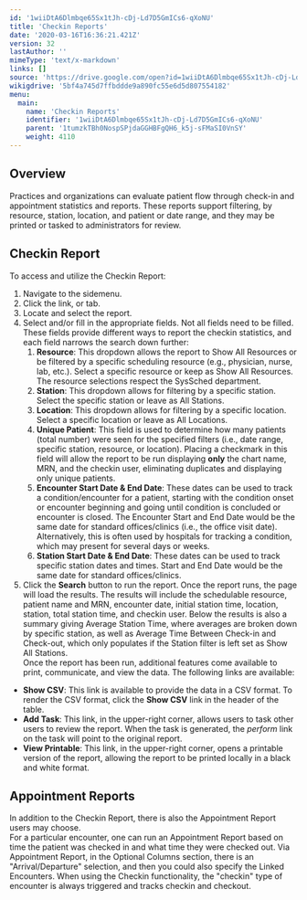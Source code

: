 ```yaml
---
id: '1wiiDtA6Dlmbqe65Sx1tJh-cDj-Ld7D5GmICs6-qXoNU'
title: 'Checkin Reports'
date: '2020-03-16T16:36:21.421Z'
version: 32
lastAuthor: ''
mimeType: 'text/x-markdown'
links: []
source: 'https://drive.google.com/open?id=1wiiDtA6Dlmbqe65Sx1tJh-cDj-Ld7D5GmICs6-qXoNU'
wikigdrive: '5bf4a745d7ffbddde9a890fc55e6d5d807554182'
menu:
  main:
    name: 'Checkin Reports'
    identifier: '1wiiDtA6Dlmbqe65Sx1tJh-cDj-Ld7D5GmICs6-qXoNU'
    parent: '1tumzkTBh0NospSPjdaGGHBFgQH6_k5j-sFMaSI0VnSY'
    weight: 4110
---
```

## Overview  
  
Practices and organizations can evaluate patient flow through check-in and appointment statistics and reports. These reports support filtering, by resource, station, location, and patient or date range, and they may be printed or tasked to administrators for review.
  
## Checkin Report  
  
To access and utilize the Checkin Report:
1. Navigate to the sidemenu.
2. Click the link, or tab.
3. Locate and select the report.
4. Select and/or fill in the appropriate fields. Not all fields need to be filled. These fields provide different ways to report the checkin statistics, and each field narrows the search down further:
   1. <strong>Resource</strong>: This dropdown allows the report to Show All Resources or be filtered by a specific scheduling resource (e.g., physician, nurse, lab, etc.). Select a specific resource or keep as Show All Resources. The resource selections respect the SysSched department.
   2. <strong>Station</strong>: This dropdown allows for filtering by a specific station. Select the specific station or leave as All Stations.
   3. <strong>Location</strong>: This dropdown allows for filtering by a specific location. Select a specific location or leave as All Locations.
   4. <strong>Unique Patient</strong>: This field is used to determine how many patients (total number) were seen for the specified filters (i.e., date range, specific station, resource, or location). Placing a checkmark in this field will allow the report to be run displaying <strong>only</strong> the chart name, MRN, and the checkin user, eliminating duplicates and displaying only unique patients.
   5. <strong>Encounter Start Date & End Date</strong>: These dates can be used to track a condition/encounter for a patient, starting with the condition onset or encounter beginning and going until condition is concluded or encounter is closed. The Encounter Start and End Date would be the same date for standard offices/clinics (i.e., the office visit date). Alternatively, this is often used by hospitals for tracking a condition, which may present for several days or weeks.
   6. <strong>Station Start Date & End Date</strong>: These dates can be used to track specific station dates and times. Start and End Date would be the same date for standard offices/clinics.
5. Click the <strong>Search</strong> button to run the report. Once the report runs, the page will load the results.
The results will include the schedulable resource, patient name and MRN, encounter date, initial station time, location, station, total station time, and checkin user. Below the results is also a summary giving Average Station Time, where averages are broken down by specific station, as well as Average Time Between Check-in and Check-out, which only populates if the Station filter is left set as Show All Stations.  
Once the report has been run, additional features come available to print, communicate, and view the data. The following links are available:
* <strong>Show CSV</strong>: This link is available to provide the data in a CSV format. To render the CSV format, click the <strong>Show CSV</strong> link in the header of the table.
* <strong>Add Task</strong>: This link, in the upper-right corner, allows users to task other users to review the report. When the task is generated, the <em>perform</em> link on the task will point to the original report.
* <strong>View Printable</strong>: This link, in the upper-right corner, opens a printable version of the report, allowing the report to be printed locally in a black and white format.
  
## Appointment Reports  
  
In addition to the Checkin Report, there is also the Appointment Report users may choose.  
For a particular encounter, one can run an Appointment Report based on time the patient was checked in and what time they were checked out. Via Appointment Report, in the Optional Columns section, there is an "Arrival/Departure" selection, and then you could also specify the Linked Encounters. When using the Checkin functionality, the "checkin" type of encounter is always triggered and tracks checkin and checkout.
